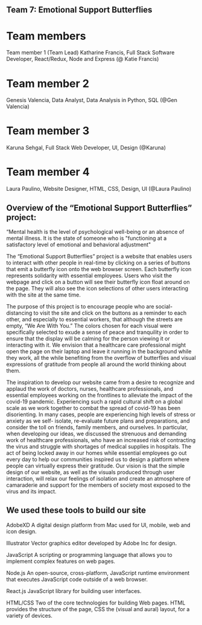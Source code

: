 ## Team 7: Emotional Support Butterflies 

# Team members
Team member 1 (Team Lead)
Katharine Francis, Full Stack Software Developer, React/Redux, Node and Express (@ Katie Francis)

# Team member 2
Genesis Valencia, Data Analyst, Data Analysis in Python, SQL 
(@Gen Valencia)

# Team member 3
Karuna Sehgal, Full Stack Web Developer, UI, Design 
(@Karuna)

# Team member 4
Laura Paulino, Website Designer, HTML, CSS, Design, UI 
(@Laura Paulino)


## Overview of the “Emotional Support Butterflies” project:

“Mental health is the level of psychological well-being or an absence of mental illness. It is the state of someone who is "functioning at a satisfactory level of emotional and behavioral adjustment"

The “Emotional Support Butterflies” project is a website that enables users to interact with other people in real-time by clicking on a series of buttons that emit a butterfly icon onto the web browser screen. Each butterfly icon represents solidarity with essential employees. Users who visit the webpage and click on a button will see their butterfly icon float around on the page. They will also see the icon selections of other users interacting with the site at the same time. 

The purpose of this project is to encourage people who are social-distancing to visit the site and click on the buttons as a reminder to each other, and especially to essential workers, that although the streets are empty, “We Are With You.” The colors chosen for each visual were specifically selected to exude a sense of peace and tranquility in order to ensure that the display will be calming for the person viewing it or interacting with it. We envision that a healthcare care professional might open the page on their laptop and leave it running in the background while they work, all the while benefiting from the overflow of butterflies and visual expressions of gratitude from people all around the world thinking about them.

The inspiration to develop our website came from a desire to recognize and applaud the work of doctors, nurses, healthcare professionals, and essential employees working on the frontlines to alleviate the impact of the covid-19 pandemic. Experiencing such a rapid cultural shift on a global scale as we work together to combat the spread of covid-19 has been disorienting. In many cases, people are experiencing high levels of stress or anxiety as we self- isolate, re-evaluate future plans and preparations, and consider the toll on friends, family members, and ourselves. In particular, when developing our ideas, we discussed the strenuous and demanding work of healthcare professionals, who have an increased risk of contracting the virus and struggle with shortages of medical supplies in hospitals. The act of being locked away in our homes while essential employees go out every day to help our communities inspired us to design a platform where people can virtually express their gratitude. Our vision is that the simple design of our website, as well as the visuals produced through user interaction, will relax our feelings of isolation and create an atmosphere of camaraderie and support for the members of society most exposed to the virus and its impact.

## We used these tools to build our site
AdobeXD
A digital design platform from Mac used for UI, mobile, web and icon design. 
 
Illustrator
Vector graphics editor developed by Adobe Inc for design.
 
JavaScript
A scripting or programming language that allows you to implement complex features on web pages.
 
Node.js
An open-source, cross-platform, JavaScript runtime environment that executes JavaScript code outside of a web browser. 
  
React.js
JavaScript library for building user interfaces.
 
HTML/CSS
Two of the core technologies for building Web pages. HTML provides the structure of the page, CSS the (visual and aural) layout, for a variety of devices.
